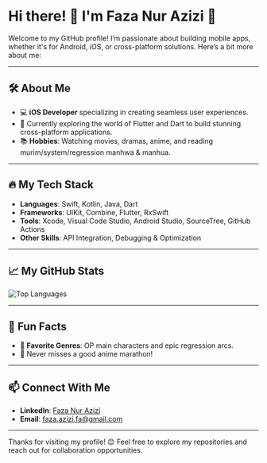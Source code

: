 # Hi there! 👋 I'm Faza Nur Azizi 🚀

Welcome to my GitHub profile! I’m passionate about building mobile apps, whether it's for Android, iOS, or cross-platform solutions. Here’s a bit more about me:

---

## 🛠️ About Me
- 💻 **iOS Developer** specializing in creating seamless user experiences.
- 🌱 Currently exploring the world of Flutter and Dart to build stunning cross-platform applications.
- 📚 **Hobbies**: Watching movies, dramas, anime, and reading murim/system/regression manhwa & manhua.

---

## 🔥 My Tech Stack
- **Languages**: Swift, Kotlin, Java, Dart
- **Frameworks**: UIKit, Combine, Flutter, RxSwift
- **Tools**: Xcode, Visual Code Studio, Android Studio, SourceTree, GitHub Actions
- **Other Skills**: API Integration, Debugging & Optimization

---

## 📈 My GitHub Stats
![Top Languages](https://github-readme-stats.vercel.app/api/top-langs/?username=FazaAzizi&layout=compact&theme=radical)

---

## 🎉 Fun Facts
- 🌌 **Favorite Genres**: OP main characters and epic regression arcs.
- 🍿 Never misses a good anime marathon!
  
---

## 📫 Connect With Me
- **LinkedIn**: [Faza Nur Azizi](www.linkedin.com/in/faza-azizi-836a0321b)
- **Email**: faza.azizi.fa@gmail.com

---

Thanks for visiting my profile! 😊 Feel free to explore my repositories and reach out for collaboration opportunities.
